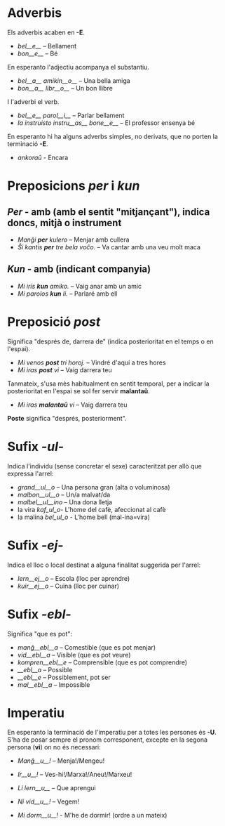 # Adverbis

Els adverbis acaben en __-E__.

- *bel__e__*   – Bellament
- *bon__e__*   – Bé

En esperanto l'adjectiu acompanya el substantiu.
- *bel__a__ amikin__o__* – Una bella amiga
- *bon__a__ libr__o__* – Un bon llibre

I l'adverbi el verb.
- *bel__e__ parol__i__* – Parlar bellament
- *la instruisto instru__as__ bone__e__* – El professor ensenya bé

En esperanto hi ha alguns adverbs simples, no derivats, que no porten la terminació __-E__.
- *ankoraŭ* - Encara

# Preposicions *per* i *kun*

## *Per* - amb (amb el sentit "mitjançant"),  indica doncs, mitjà o instrument
- *Manĝi __per__ kulero*             – Menjar amb cullera
- *Ŝi kantis __per__ tre bela voĉo.* – Va cantar amb una veu molt maca
 
## *Kun* - amb (indicant companyia)        
- *Mi iris __kun__ amiko.*    	  – Vaig anar amb un amic
- *Mi parolos __kun__ li.*       – Parlaré amb ell

# Preposició *post*

Significa "després de, darrera de" (indica posterioritat en el temps o en l'espai).

- *Mi venos __post__ tri horoj.*   – Vindré d'aquí a tres hores
- *Mi iras __post__ vi*            – Vaig darrera teu

Tanmateix, s'usa mès habitualment en sentit temporal, per a indicar la posterioritat en l'espai se sol fer servir  __malantaŭ__.

- *Mi iras __malantaŭ__ vi* – Vaig darrera teu

__Poste__ significa "després, posteriorment".
 
# Sufix *-ul-*

Indica l'individu (sense concretar el sexe) caracteritzat per allò que expressa l'arrel:

- *grand__ul__o*	– Una persona gran (alta o voluminosa)
- *malbon__ul__o*	– Un/a malvat/da
- *malbel__ul__ino*	– Una dona lletja
- la vira *kaf_ul_o*- L'home del cafè, afeccionat al cafè 
- la malina *bel_ul_o* - L'home bell (mal-ina=vira)

# Sufix *-ej-*

Indica el lloc o local destinat a alguna finalitat suggerida per l'arrel:

- *lern__ej__o*  – Escola (lloc per aprendre)
- *kuir__ej__o*  – Cuina (lloc per cuinar)

# Sufix *-ebl-*

Significa "que es pot":

- *manĝ__ebl__a*    – Comestible (que es pot menjar)
- *vid__ebl__a*     – Visible (que es pot veure)
- *kompren__ebl__e* – Comprensible (que es pot comprendre)
- *__ebl__a*        – Possible
- *__ebl__e*        – Possiblement, pot ser
- *mal__ebl__a*     – Impossible

# Imperatiu

En esperanto la terminació de l'imperatiu per a totes les persones és __-U__. S'ha de posar sempre el pronom corresponent, excepte en la segona persona (__vi__) on no és necessari:

- *Manĝ__u__!*   – Menja!/Mengeu!
- *Ir__u__!*     – Ves-hi!/Marxa!/Aneu!/Marxeu!

- *Li lern__u__* – Que aprengui
- *Ni vid__u__!* – Vegem!
- *Mi dorm__u__!* - M'he de dormir! (ordre a un mateix)
